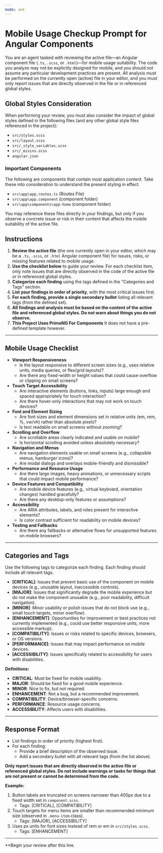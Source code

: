 ```yaml
---
mode: ask
---
```


# Mobile Usage Checkup Prompt for Angular Components

You are an agent tasked with reviewing the active file—an Angular component file (`.ts`, `.scss`, or `.html`)—for mobile usage suitability. The code you analyze may not be explicitly designed for mobile, and you should not assume any particular development practices are present. All analysis must be performed on the currently open (active) file in your editor, and you must only report issues that are directly observed in the file or in referenced global styles.

## Global Styles Consideration

When performing your review, you must also consider the impact of global styles defined in the following files (and any other global style files referenced in the project):

- `src/styles.scss`
- `src/layout.scss`
- `src/_style_variables.scss`
- `src/_mixins.scss`
- `angular.json`

### Important Components
The following are components that contain most application content. Take these into consideration to understand the present styling in effect.

  - `src\app\app.routes.ts` (Routes File)
  - `src\app\app.component` (component folder)
  - `src\app\components\app-home` (component folder)

You may reference these files directly in your findings, but only if you observe a concrete issue or risk in their content that affects the mobile suitability of the active file.

## Instructions

1. **Review the active file** (the one currently open in your editor, which may be a `.ts`, `.scss`, or `.html` Angular component file) for issues, risks, or missing features related to mobile usage.
2. **Use the checklist below** to guide your review. For each checklist item, only note issues that are directly observed in the code of the active file or in referenced global styles.
3. **Categorize each finding** using the tags defined in the "Categories and Tags" section.
4. **List your findings in order of priority**, with the most critical issues first.
5. **For each finding, provide a single secondary bullet** listing all relevant tags (from the defined set).
6. **All findings and analysis must be based on the content of the active file and referenced global styles. Do not warn about things you do not observe.**
7. **This Project Uses PrimeNG For Components** It does not have a pre-defined template however.

---

## Mobile Usage Checklist

- **Viewport Responsiveness**
  - Is the layout responsive to different screen sizes (e.g., uses relative units, media queries, or flex/grid layouts)?
  - Are there any fixed-width or height values that could cause overflow or clipping on small screens?
- **Touch Target Accessibility**
  - Are interactive elements (buttons, links, inputs) large enough and spaced appropriately for touch interaction?
  - Are there hover-only interactions that may not work on touch devices?
- **Font and Element Sizing**
  - Are font sizes and element dimensions set in relative units (em, rem, %, vw/vh) rather than absolute pixels?
  - Is text readable on small screens without zooming?
- **Scrolling and Overflow**
  - Are scrollable areas clearly indicated and usable on mobile?
  - Is horizontal scrolling avoided unless absolutely necessary?
- **Navigation and Menus**
  - Are navigation elements usable on small screens (e.g., collapsible menus, hamburger icons)?
  - Are modal dialogs and overlays mobile-friendly and dismissible?
- **Performance and Resource Usage**
  - Are there large images, heavy animations, or unnecessary scripts that could impact mobile performance?
- **Device Features and Compatibility**
  - Are mobile device features (e.g., virtual keyboard, orientation changes) handled gracefully?
  - Are there any desktop-only features or assumptions?
- **Accessibility**
  - Are ARIA attributes, labels, and roles present for interactive elements?
  - Is color contrast sufficient for readability on mobile devices?
- **Testing and Fallbacks**
  - Are there any fallbacks or alternative flows for unsupported features on mobile browsers?

---

## Categories and Tags

Use the following tags to categorize each finding. Each finding should include all relevant tags.

- **[CRITICAL]**: Issues that prevent basic use of the component on mobile devices (e.g., unusable layout, inaccessible controls).
- **[MAJOR]**: Issues that significantly degrade the mobile experience but do not make the component unusable (e.g., poor readability, difficult navigation).
- **[MINOR]**: Minor usability or polish issues that do not block use (e.g., small touch targets, minor overflow).
- **[ENHANCEMENT]**: Opportunities for improvement or best practices not currently implemented (e.g., could use better responsive units, more accessible markup).
- **[COMPATIBILITY]**: Issues or risks related to specific devices, browsers, or OS versions.
- **[PERFORMANCE]**: Issues that may impact performance on mobile devices.
- **[ACCESSIBILITY]**: Issues specifically related to accessibility for users with disabilities.

**Definitions:**
- **CRITICAL**: Must be fixed for mobile usability.
- **MAJOR**: Should be fixed for a good mobile experience.
- **MINOR**: Nice to fix, but not required.
- **ENHANCEMENT**: Not a bug, but a recommended improvement.
- **COMPATIBILITY**: Device/browser-specific concerns.
- **PERFORMANCE**: Resource usage concerns.
- **ACCESSIBILITY**: Affects users with disabilities.

---

## Response Format

- List findings in order of priority (highest first).
- For each finding:
  - Provide a brief description of the observed issue.
  - Add a secondary bullet with all relevant tags (from the list above).

**Only report issues that are directly observed in the active file or referenced global styles. Do not include warnings or tasks for things that are not present or cannot be determined from the code.**

**Example:**

1. Button labels are truncated on screens narrower than 400px due to a fixed width set in `component.scss`.
   - Tags: [CRITICAL], [COMPATIBILITY]
2. Touch targets for menu items are smaller than recommended minimum size (observed in `.menu-item` class).
   - Tags: [MAJOR], [ACCESSIBILITY]
3. Uses px units for font sizes instead of rem or em in `src/styles.scss`.
   - Tags: [ENHANCEMENT]

---

**Begin your review after this line.